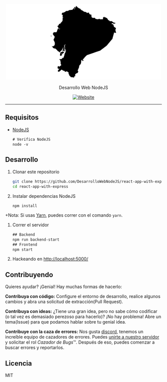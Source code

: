 <p align="center">
  <a href="https://desarrollowebnodejs.github.io/">
    <img alt="fizzvr" src="https://github.com/desarrollowebnodejs/desarrollowebnodejs.github.io/blob/master/tile-wide.png?raw=true" width="500">
  </a>
</p>

<p align="center">
	Desarrollo Web NodeJS
</p>

<p align="center">
  <a href="https://desarrollowebnodejs.github.io"><img alt="Website" src="https://img.shields.io/website-up-down-green-red/http/shields.io.svg"></a>
</p>


---


## Requisitos

- [NodeJS](https://nodejs.org/es/) 

	```
	# Verifica NodeJS
	node -v
	```

## Desarrollo

1.  Clonar este repositorio

	```bash
	git clone https://github.com/DesarrolloWebNodeJS/react-app-with-express.git
	cd react-app-with-express
	```

1.  Instalar dependencias NodeJS

	```
	npm install
	```
+Nota: Si usas [Yarn](https://yarnpkg.com/), puedes correr con el comando `yarn`.


1. Correr el servidor

	```
	## Backend
	npm run backend-start
	## Frontend
	npm start
	```

1. Hackeando en [http://localhost:5000/](http://localhost:5000/)

## Contribuyendo 
Quieres ayudar? ¡Genial! Hay muchas formas de hacerlo:

**Contribuya con código:** Configure el entorno de desarrollo, realice algunos cambios y abra una solicitud de extracción(Pull Request). 

**Contribuya con ideas:** ¿Tiene una gran idea, pero no sabe cómo codificar (o tal vez es demasiado perezoso para hacerlo)? ¡No hay problema! Abre un tema(Issue) para que podamos hablar sobre tu genial idea.

**Contribuye con la caza de errores:** Nos gusta [discord](https://discordapp.com/), tenemos un increíble equipo de cazadores de errores. Puedes [unirte a nuestro servidor](https://discord.gg/YmgErgv) y solicitar el rol *Cazador de Bugs*™. Después de eso, puedes comenzar a buscar errores y reportarlos.

## Licencia

MIT
